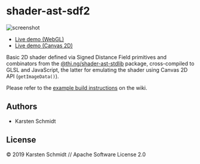 # shader-ast-sdf2

![screenshot](https://raw.githubusercontent.com/thi-ng/umbrella/develop/assets/examples/shader-ast-sdf2d.jpg)

- [Live demo (WebGL)](http://demo.thi.ng/umbrella/shader-ast-sdf2d/)
- [Live demo (Canvas 2D)](http://demo.thi.ng/umbrella/shader-ast-sdf2d/#2d)

Basic 2D shader defined via Signed Distance Field primitives and combinators
from the
[@thi.ng/shader-ast-stdlib](https://github.com/thi-ng/umbrella/tree/develop/packages/shader-ast-stdlib)
package, cross-compiled to GLSL and JavaScript, the latter for emulating the
shader using Canvas 2D API (`getImageData()`).

Please refer to the [example build instructions](https://github.com/thi-ng/umbrella/wiki/Example-build-instructions) on the wiki.

## Authors

- Karsten Schmidt

## License

&copy; 2019 Karsten Schmidt // Apache Software License 2.0
